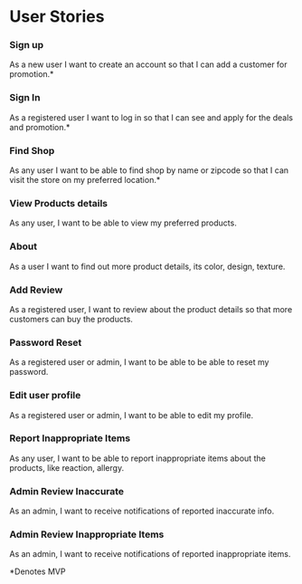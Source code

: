 # User Stories

### Sign up
As a new user I want to create an account so that I can add a customer for promotion.*

### Sign In

As a registered user I want to log in so that I can see and apply for the deals and promotion.*

### Find Shop

As any user I want to be able to find shop by name or zipcode so that I can visit the store on my preferred location.*

### View Products details

As any user, I want to be able to view my preferred products.

### About

As a user I want to find out more product details, its color, design, texture.

### Add Review

As a registered user, I want to review about the product details so that more customers can buy the products.

### Password Reset
As a registered user or admin, I want to be able to be able to reset my password.

### Edit user profile
As a registered user or admin, I want to be able to edit my profile.

### Report Inappropriate Items
As any user, I want to be able to report inappropriate items about the products, like reaction, allergy.

### Admin Review Inaccurate 
As an admin, I want to receive notifications of reported inaccurate info.

### Admin Review Inappropriate Items
As an admin, I want to receive notifications of reported inappropriate items.

*Denotes MVP